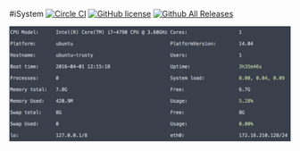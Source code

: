 #iSystem
[![Circle CI](https://circleci.com/gh/iFrankYang/iSystem.svg?style=svg)](https://circleci.com/gh/iFrankYang/iSystem)
[![GitHub license](https://img.shields.io/github/license/iFrankYang/iSystem.svg)]()
[![Github All Releases](https://img.shields.io/github/downloads/iFrankYang/iSystem/total.svg)](https://github.com/iFrankYang/iSystem/releases)


![ScreenShot](/screenshots/iSystem.png)
